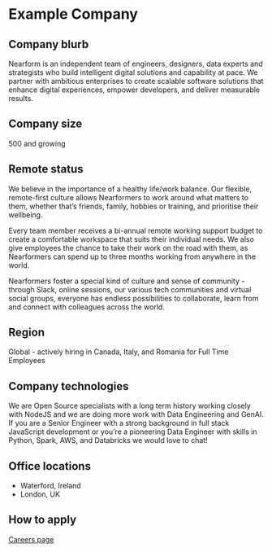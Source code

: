 # Example Company

## Company blurb

Nearform is an independent team of engineers, designers, data experts and strategists who build intelligent digital solutions and capability at pace. We partner with ambitious enterprises to create scalable software solutions that enhance digital experiences, empower developers, and deliver measurable results.

## Company size

500 and growing

## Remote status

We believe in the importance of a healthy life/work balance. Our flexible, remote-first culture allows Nearformers to work around what matters to them, whether that’s friends, family, hobbies or training, and prioritise their wellbeing.

Every team member receives a bi-annual remote working support budget to create a comfortable workspace that suits their individual needs. We also give employees the chance to take their work on the road with them, as Nearformers can spend up to three months working from anywhere in the world.

Nearformers foster a special kind of culture and sense of community - through Slack, online sessions, our various tech communities and virtual social groups, everyone has endless possibilities to collaborate, learn from and connect with colleagues across the world.

## Region

Global - actively hiring in Canada, Italy, and Romania for Full Time Employees

## Company technologies

We are Open Source specialists with a long term history working closely with NodeJS and we are doing more work with Data Engineering and GenAI. If you are a Senior Engineer with a strong background in full stack JavaScript development or you’re a pioneering Data Engineer with skills in Python, Spark, AWS, and Databricks we would love to chat!

## Office locations

- Waterford, Ireland
- London, UK

## How to apply

[Careers page](https://www.nearform.com/careers/)
